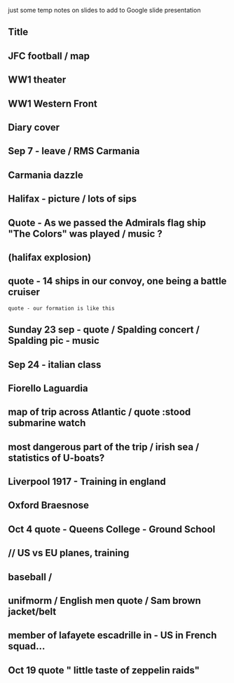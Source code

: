 just some temp notes on slides to add to Google slide presentation

## Title
## JFC football / map
## WW1 theater
## WW1 Western Front
## Diary cover
## Sep  7 - leave / RMS Carmania
## Carmania dazzle
## Halifax - picture / lots of sips
## Quote - As we passed the Admirals flag ship "The Colors" was played / music ?
## (halifax explosion)
## quote - 14 ships in our convoy, one being a battle cruiser
    quote - our formation is like this
## Sunday 23 sep - quote / Spalding concert / Spalding pic - music
## Sep 24 - italian class
## Fiorello Laguardia
## map of trip across Atlantic  / quote :stood submarine watch
## most dangerous part of the trip / irish sea / statistics of U-boats?
## Liverpool 1917  - Training in england
## Oxford Braesnose
## Oct 4 quote - Queens College - Ground School
## // US vs EU planes, training 
## baseball / 
## unifmorm / English men quote / Sam brown jacket/belt
## member of lafayete escadrille in - US in French squad...
## Oct 19 quote " little taste of zeppelin raids"